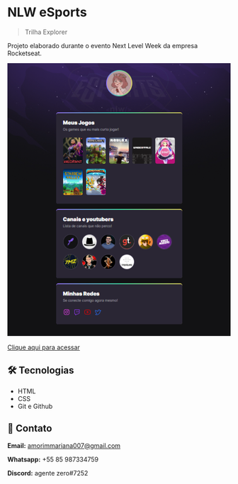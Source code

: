 # NLW eSports 

> Trilha Explorer

Projeto elaborado durante o evento Next Level Week da empresa Rocketseat.

![preview](./.github/preview.png)

[Clique aqui para acessar](https://agentnayu.github.io/NLW-eSports-Explorer/)

## 🛠️ Tecnologias

- HTML
- CSS
- Git e Github

## 🌸 Contato
**Email:** amorimmariana007@gmail.com 

**Whatsapp:** +55 85 987334759

**Discord:**  agente zero#7252